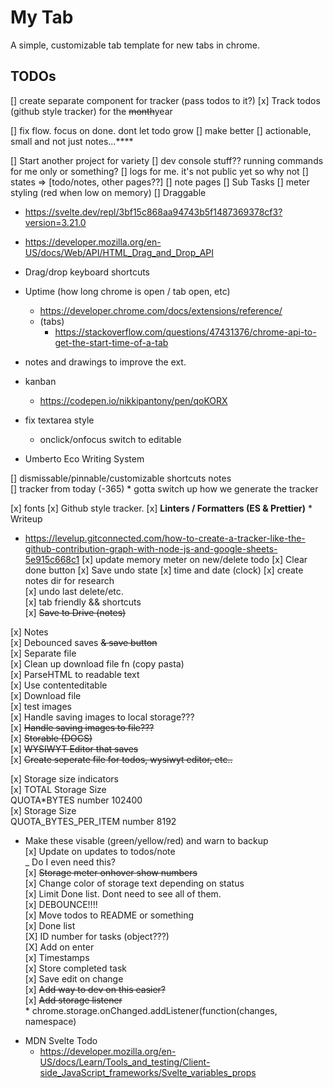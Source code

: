 # My Tab

A simple, customizable tab template for new tabs in chrome.

## TODOs

[] create separate component for tracker (pass todos to it?)
[x] Track todos (github style tracker) for the ~~month~~year

[] fix flow. focus on done. dont let todo grow
[] make better
[] actionable, small and not just notes...\*\*\*\*

[] Start another project for variety
[] dev console stuff?? running commands for me only or something?
[] logs for me. it's not public yet so why not
[] states => [todo/notes, other pages??]
[] note pages
[] Sub Tasks
[] meter styling (red when low on memory)
[] Draggable

- https://svelte.dev/repl/3bf15c868aa94743b5f1487369378cf3?version=3.21.0
- https://developer.mozilla.org/en-US/docs/Web/API/HTML_Drag_and_Drop_API
- Drag/drop keyboard shortcuts

- Uptime (how long chrome is open / tab open, etc)

  - https://developer.chrome.com/docs/extensions/reference/
  - (tabs)
    - https://stackoverflow.com/questions/47431376/chrome-api-to-get-the-start-time-of-a-tab

- notes and drawings to improve the ext.

- kanban

  - https://codepen.io/nikkipantony/pen/qoKORX

- fix textarea style

  - onclick/onfocus switch to editable

- Umberto Eco Writing System

[] dismissable/pinnable/customizable shortcuts notes  
[] tracker from today (-365) \* gotta switch up how we generate the tracker

[x] fonts
[x] Github style tracker.
[x] **Linters / Formatters (ES & Prettier)** \* Writeup

- https://levelup.gitconnected.com/how-to-create-a-tracker-like-the-github-contribution-graph-with-node-js-and-google-sheets-5e915c668c1
  [x] update memory meter on new/delete todo
  [x] Clear done button
  [x] Save undo state
  [x] time and date (clock)
  [x] create notes dir for research  
  [x] undo last delete/etc.  
  [x] tab friendly && shortcuts  
  [x] ~~Save to Drive (notes)~~

[x] Notes  
 [x] Debounced saves ~~& save button~~  
 [x] Separate file  
 [x] Clean up download file fn (copy pasta)  
 [x] ParseHTML to readable text  
 [x] Use contenteditable  
 [x] Download file  
 [x] test images  
 [x] Handle saving images to local storage???  
 [x] ~~Handle saving images to file???~~  
 [x] ~~Storable (DOCS)~~  
 [x] ~~WYSIWYT Editor that saves~~  
 [x] ~~Create seperate file for todos, wysiwyt editor, etc..~~

[x] Storage size indicators  
 [x] TOTAL Storage Size  
 QUOTA\*BYTES number 102400  
 [x] Storage Size  
 QUOTA_BYTES_PER_ITEM number 8192

- Make these visable (green/yellow/red) and warn to backup  
   [x] Update on updates to todos/note  
   \_ Do I even need this?  
  [x] ~~Storage meter onhover show numbers~~  
  [x] Change color of storage text depending on status  
  [x] Limit Done list. Dont need to see all of them.  
  [x] DEBOUNCE!!!!  
  [x] Move todos to README or something  
  [x] Done list  
  [X] ID number for tasks (object???)  
  [X] Add on enter  
  [x] Timestamps  
  [x] Store completed task  
  [x] Save edit on change  
  [x] ~~Add way to dev on this easier?~~  
  [x] ~~Add storage listener~~  
   \* chrome.storage.onChanged.addListener(function(changes, namespace)

* MDN Svelte Todo
  - https://developer.mozilla.org/en-US/docs/Learn/Tools_and_testing/Client-side_JavaScript_frameworks/Svelte_variables_props
